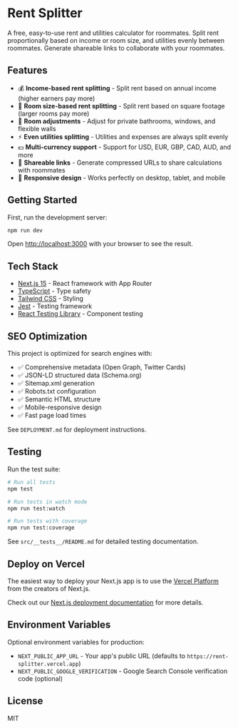# Rent Splitter

A free, easy-to-use rent and utilities calculator for roommates. Split rent proportionally based on income or room size, and utilities evenly between roommates. Generate shareable links to collaborate with your roommates.

## Features

- 💰 **Income-based rent splitting** - Split rent based on annual income (higher earners pay more)
- 📏 **Room size-based rent splitting** - Split rent based on square footage (larger rooms pay more)
- 🔧 **Room adjustments** - Adjust for private bathrooms, windows, and flexible walls
- ⚡ **Even utilities splitting** - Utilities and expenses are always split evenly
- 💵 **Multi-currency support** - Support for USD, EUR, GBP, CAD, AUD, and more
- 🔗 **Shareable links** - Generate compressed URLs to share calculations with roommates
- 📱 **Responsive design** - Works perfectly on desktop, tablet, and mobile

## Getting Started

First, run the development server:

```bash
npm run dev
```

Open [http://localhost:3000](http://localhost:3000) with your browser to see the result.

## Tech Stack

- [Next.js 15](https://nextjs.org) - React framework with App Router
- [TypeScript](https://www.typescriptlang.org) - Type safety
- [Tailwind CSS](https://tailwindcss.com) - Styling
- [Jest](https://jestjs.io) - Testing framework
- [React Testing Library](https://testing-library.com/react) - Component testing

## SEO Optimization

This project is optimized for search engines with:

- ✅ Comprehensive metadata (Open Graph, Twitter Cards)
- ✅ JSON-LD structured data (Schema.org)
- ✅ Sitemap.xml generation
- ✅ Robots.txt configuration
- ✅ Semantic HTML structure
- ✅ Mobile-responsive design
- ✅ Fast page load times

See `DEPLOYMENT.md` for deployment instructions.

## Testing

Run the test suite:

```bash
# Run all tests
npm test

# Run tests in watch mode
npm run test:watch

# Run tests with coverage
npm run test:coverage
```

See `src/__tests__/README.md` for detailed testing documentation.

## Deploy on Vercel

The easiest way to deploy your Next.js app is to use the [Vercel Platform](https://vercel.com/new?utm_medium=default-template&filter=next.js&utm_source=create-next-app&utm_campaign=create-next-app-readme) from the creators of Next.js.

Check out our [Next.js deployment documentation](https://nextjs.org/docs/app/building-your-application/deploying) for more details.

## Environment Variables

Optional environment variables for production:

- `NEXT_PUBLIC_APP_URL` - Your app's public URL (defaults to `https://rent-splitter.vercel.app`)
- `NEXT_PUBLIC_GOOGLE_VERIFICATION` - Google Search Console verification code (optional)

## License

MIT

